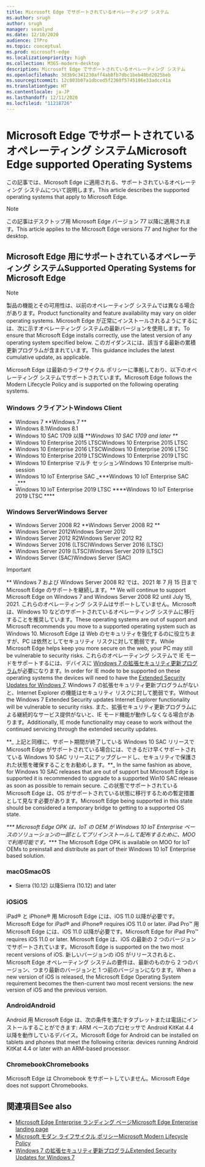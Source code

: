 ```yaml
---
title: Microsoft Edge でサポートされているオペレーティング システム
ms.author: srugh
author: srugh
manager: seanlynd
ms.date: 12/10/2020
audience: ITPro
ms.topic: conceptual
ms.prod: microsoft-edge
ms.localizationpriority: high
ms.collection: M365-modern-desktop
description: Microsoft Edge でサポートされているオペレーティング システム
ms.openlocfilehash: 3d3b9c341230aff4ab8fb7dbc1beb40bd2025beb
ms.sourcegitcommit: 12c803b07a1dbced5f2360f5745186e33adcc41a
ms.translationtype: HT
ms.contentlocale: ja-JP
ms.lasthandoff: 12/11/2020
ms.locfileid: "11218726"
---
```

# <span data-ttu-id="a83d4-103">Microsoft Edge でサポートされているオペレーティング システム</span><span class="sxs-lookup"><span data-stu-id="a83d4-103">Microsoft Edge supported Operating Systems</span></span>

<span data-ttu-id="a83d4-104">この記事では、Microsoft Edge に適用される、サポートされているオペレーティング システムについて説明します。</span><span class="sxs-lookup"><span data-stu-id="a83d4-104">This article describes the supported operating systems that apply to Microsoft Edge.</span></span>

> [!NOTE]
> <span data-ttu-id="a83d4-105">この記事はデスクトップ用 Microsoft Edge バージョン 77 以降に適用されます。</span><span class="sxs-lookup"><span data-stu-id="a83d4-105">This article applies to the Microsoft Edge versions 77 and higher for the desktop.</span></span>

## <span data-ttu-id="a83d4-106">Microsoft Edge 用にサポートされているオペレーティング システム</span><span class="sxs-lookup"><span data-stu-id="a83d4-106">Supported Operating Systems for Microsoft Edge</span></span>

> [!NOTE]
> <span data-ttu-id="a83d4-107">製品の機能とその可用性は、以前のオペレーティング システムでは異なる場合があります。</span><span class="sxs-lookup"><span data-stu-id="a83d4-107">Product functionality and feature availability may vary on older operating systems.</span></span> <span data-ttu-id="a83d4-108">Microsoft Edge が正常にインストールされるようにするには、次に示すオペレーティング システムの最新バージョンを使用します。</span><span class="sxs-lookup"><span data-stu-id="a83d4-108">To ensure that Microsoft Edge installs correctly, use the latest version of any operating system specified below.</span></span> <span data-ttu-id="a83d4-109">このガイダンスには、該当する最新の累積更新プログラムが含まれています。</span><span class="sxs-lookup"><span data-stu-id="a83d4-109">This guidance includes the latest cumulative update, as applicable.</span></span>

<span data-ttu-id="a83d4-110">Microsoft Edge は最新のライフサイクル ポリシーに準拠しており、以下のオペレーティング システムでサポートされています。</span><span class="sxs-lookup"><span data-stu-id="a83d4-110">Microsoft Edge follows the Modern Lifecycle Policy and is supported on the following operating systems.</span></span>

### <span data-ttu-id="a83d4-111">Windows クライアント</span><span class="sxs-lookup"><span data-stu-id="a83d4-111">Windows Client</span></span>

- <span data-ttu-id="a83d4-112">Windows 7 \*\*</span><span class="sxs-lookup"><span data-stu-id="a83d4-112">Windows 7 \*\*</span></span>
- <span data-ttu-id="a83d4-113">Windows 8.1</span><span class="sxs-lookup"><span data-stu-id="a83d4-113">Windows 8.1</span></span>
- <span data-ttu-id="a83d4-114">Windows 10 SAC 1709 以降 \*\*_</span><span class="sxs-lookup"><span data-stu-id="a83d4-114">Windows 10 SAC 1709 and later \*\*_</span></span>
- <span data-ttu-id="a83d4-115">Windows 10 Enterprise 2015 LTSC</span><span class="sxs-lookup"><span data-stu-id="a83d4-115">Windows 10 Enterprise 2015 LTSC</span></span>
- <span data-ttu-id="a83d4-116">Windows 10 Enterprise 2016 LTSC</span><span class="sxs-lookup"><span data-stu-id="a83d4-116">Windows 10 Enterprise 2016 LTSC</span></span>
- <span data-ttu-id="a83d4-117">Windows 10 Enterprise 2019 LTSC</span><span class="sxs-lookup"><span data-stu-id="a83d4-117">Windows 10 Enterprise 2019 LTSC</span></span>
- <span data-ttu-id="a83d4-118">Windows 10 Enterprise マルチ セッション</span><span class="sxs-lookup"><span data-stu-id="a83d4-118">Windows 10 Enterprise multi-session</span></span>
- <span data-ttu-id="a83d4-119">Windows 10 IoT Enterprise SAC _\*\*\*</span><span class="sxs-lookup"><span data-stu-id="a83d4-119">Windows 10 IoT Enterprise SAC _\*\*\*</span></span>
- <span data-ttu-id="a83d4-120">Windows 10 IoT Enterprise 2019 LTSC \*\*\*\*</span><span class="sxs-lookup"><span data-stu-id="a83d4-120">Windows 10 IoT Enterprise 2019 LTSC \*\*\*\*</span></span>



### <span data-ttu-id="a83d4-121">Windows Server</span><span class="sxs-lookup"><span data-stu-id="a83d4-121">Windows Server</span></span>

- <span data-ttu-id="a83d4-122">Windows Server 2008 R2 \*\*</span><span class="sxs-lookup"><span data-stu-id="a83d4-122">Windows Server 2008 R2 \*\*</span></span>
- <span data-ttu-id="a83d4-123">Windows Server 2012</span><span class="sxs-lookup"><span data-stu-id="a83d4-123">Windows Server 2012</span></span>
- <span data-ttu-id="a83d4-124">Windows Server 2012 R2</span><span class="sxs-lookup"><span data-stu-id="a83d4-124">Windows Server 2012 R2</span></span>
- <span data-ttu-id="a83d4-125">Windows Server 2016 (LTSC)</span><span class="sxs-lookup"><span data-stu-id="a83d4-125">Windows Server 2016 (LTSC)</span></span>
- <span data-ttu-id="a83d4-126">Windows Server 2019 (LTSC)</span><span class="sxs-lookup"><span data-stu-id="a83d4-126">Windows Server 2019 (LTSC)</span></span>
- <span data-ttu-id="a83d4-127">Windows Server (SAC)</span><span class="sxs-lookup"><span data-stu-id="a83d4-127">Windows Server (SAC)</span></span>

> [!IMPORTANT]
> <span data-ttu-id="a83d4-128">\*\* Windows 7 および Windows Server 2008 R2 では、2021 年 7 月 15 日まで Microsoft Edge のサポートを継続します。</span><span class="sxs-lookup"><span data-stu-id="a83d4-128">\*\* We will continue to support Microsoft Edge on Windows 7 and Windows Server 2008 R2 until July 15, 2021.</span></span> <span data-ttu-id="a83d4-129">これらのオペレーティング システムはサポートしていません。Microsoft は、Windows 10 などのサポートされているオペレーティング システムに移行することを推奨しています。</span><span class="sxs-lookup"><span data-stu-id="a83d4-129">These operating systems are out of support and Microsoft recommends you move to a supported operating system such as Windows 10.</span></span> <span data-ttu-id="a83d4-130">Microsoft Edge は Web のセキュリティを強化するのに役立ちますが、PC は依然としてセキュリティ リスクに対して脆弱です。</span><span class="sxs-lookup"><span data-stu-id="a83d4-130">While Microsoft Edge helps keep you more secure on the web, your PC may still be vulnerable to security risks.</span></span> <span data-ttu-id="a83d4-131">これらのオペレーティング システムで IE モードをサポートするには、デバイスに [Windows 7 の拡張セキュリティ更新プログラム](https://support.microsoft.com/help/4527878/faq-about-extended-security-updates-for-windows-7)が必要になります。</span><span class="sxs-lookup"><span data-stu-id="a83d4-131">In order for IE mode to be supported on these operating systems the devices will need to have the [Extended Security Updates for Windows 7](https://support.microsoft.com/help/4527878/faq-about-extended-security-updates-for-windows-7).</span></span> <span data-ttu-id="a83d4-132">Windows 7 の拡張セキュリティ更新プログラムがないと、Internet Explorer の機能はセキュリティ リスクに対して脆弱です。</span><span class="sxs-lookup"><span data-stu-id="a83d4-132">Without the Windows 7 Extended Security updates Internet Explorer functionality will be vulnerable to security risks.</span></span> <span data-ttu-id="a83d4-133">また、拡張セキュリティ更新プログラムによる継続的なサービス提供がないと、IE モード機能が動作しなくなる場合があります。</span><span class="sxs-lookup"><span data-stu-id="a83d4-133">Additionally, IE mode functionality may cease to work without the continued servicing through the extended security updates.</span></span>  
>
> <span data-ttu-id="a83d4-134">\*\*_ 上記と同様に、サポート期間が終了している Windows 10 SAC リリースで Microsoft Edge がサポートされている場合には、できるだけ早くサポートされている Windows 10 SAC リリースにアップグレードし、セキュリティで保護された状態を確保することをお勧めします。</span><span class="sxs-lookup"><span data-stu-id="a83d4-134">\*\*_ In the same fashion as above, for Windows 10 SAC releases that are out of support but Microsoft Edge is supported it is recommended to upgrade to a supported Win10 SAC release as soon as possible to remain secure.</span></span> <span data-ttu-id="a83d4-135">この状態でサポートされている Microsoft Edge は、OS がサポートされている状態に移行するための暫定措置として見なす必要があります。</span><span class="sxs-lookup"><span data-stu-id="a83d4-135">Microsoft Edge being supported in this state should be considered a temporary bridge to getting to a supported OS state.</span></span>
>
> <span data-ttu-id="a83d4-136">_\*\*\* Microsoft Edge OPK は、IoT の OEM が Windows 10 IoT Enterprise ベースのソリューションの一部としてプリインストールして配布するために、MOO で利用可能です。</span><span class="sxs-lookup"><span data-stu-id="a83d4-136">_\*\*\* The Microsoft Edge OPK is available on MOO for IoT OEMs to preinstall and distribute as part of their Windows 10 IoT Enterprise based solution.</span></span>

### <span data-ttu-id="a83d4-137">macOS</span><span class="sxs-lookup"><span data-stu-id="a83d4-137">macOS</span></span>

- <span data-ttu-id="a83d4-138">Sierra (10.12) 以降</span><span class="sxs-lookup"><span data-stu-id="a83d4-138">Sierra (10.12) and later</span></span>

### <span data-ttu-id="a83d4-139">iOS</span><span class="sxs-lookup"><span data-stu-id="a83d4-139">iOS</span></span>

<span data-ttu-id="a83d4-140">iPad&reg; と iPhone&reg; 用 Microsoft Edge には、iOS 11.0 以降が必要です。</span><span class="sxs-lookup"><span data-stu-id="a83d4-140">Microsoft Edge for iPad&reg; and iPhone&reg; requires iOS 11.0 or later.</span></span> <span data-ttu-id="a83d4-141">iPad Pro&trade; 用 Microsoft Edge には、iOS 11.0 以降が必要です。</span><span class="sxs-lookup"><span data-stu-id="a83d4-141">Microsoft Edge for iPad Pro&trade; requires iOS 11.0 or later.</span></span> <span data-ttu-id="a83d4-142">Microsoft Edge は、iOS の最新の 2 つのバージョンでサポートされています。</span><span class="sxs-lookup"><span data-stu-id="a83d4-142">Microsoft Edge is supported on the two most recent versions of iOS.</span></span> <span data-ttu-id="a83d4-143">新しいバージョンの iOS がリリースされると、Microsoft Edge オペレーティング システムの要件は、最新のものから 2 つのバージョン、つまり最新のバージョンと 1 つ前のバージョンになります。</span><span class="sxs-lookup"><span data-stu-id="a83d4-143">When a new version of iOS is released, the Microsoft Edge Operating System requirement becomes the then-current two most recent versions: the new version of iOS and the previous version.</span></span>

### <span data-ttu-id="a83d4-144">Android</span><span class="sxs-lookup"><span data-stu-id="a83d4-144">Android</span></span>

<span data-ttu-id="a83d4-145">Android 用 Microsoft Edge は、次の条件を満たすタブレットまたは電話にインストールすることができます: ARM ベースのプロセッサで Android KitKat 4.4 以降を動作しているデバイス。</span><span class="sxs-lookup"><span data-stu-id="a83d4-145">Microsoft Edge for Android can be installed on tablets and phones that meet the following criteria: devices running Android KitKat 4.4 or later with an ARM-based processor.</span></span>

### <span data-ttu-id="a83d4-146">Chromebook</span><span class="sxs-lookup"><span data-stu-id="a83d4-146">Chromebooks</span></span>

<span data-ttu-id="a83d4-147">Microsoft Edge は Chromebook をサポートしていません。</span><span class="sxs-lookup"><span data-stu-id="a83d4-147">Microsoft Edge does not support Chromebooks.</span></span>

## <span data-ttu-id="a83d4-148">関連項目</span><span class="sxs-lookup"><span data-stu-id="a83d4-148">See also</span></span>

- [<span data-ttu-id="a83d4-149">Microsoft Edge Enterprise ランディング ページ</span><span class="sxs-lookup"><span data-stu-id="a83d4-149">Microsoft Edge Enterprise landing page</span></span>](https://aka.ms/EdgeEnterprise)
- [<span data-ttu-id="a83d4-150">Microsoft モダン ライフサイクル ポリシー</span><span class="sxs-lookup"><span data-stu-id="a83d4-150">Microsoft Modern Lifecycle Policy</span></span>](https://support.microsoft.com/help/30881/modern-lifecycle-policy)
- [<span data-ttu-id="a83d4-151">Windows 7 の拡張セキュリティ更新プログラム</span><span class="sxs-lookup"><span data-stu-id="a83d4-151">Extended Security Updates for Windows 7</span></span>](https://support.microsoft.com/help/4527878/faq-about-extended-security-updates-for-windows-7)
